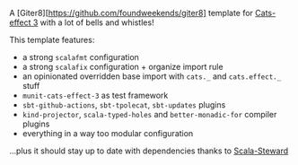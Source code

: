 A [Giter8][https://github.com/foundweekends/giter8] template for [Cats-effect 3](https://typelevel.org/cats-effect/) with a lot of bells and whistles!

This template features:
- a strong `scalafmt` configuration
- a strong `scalafix` configuration + organize import rule
- an opinionated overridden base import with `cats._` and `cats.effect._` stuff
- `munit-cats-effect-3` as test framework
- `sbt-github-actions`, `sbt-tpolecat`, `sbt-updates` plugins
- `kind-projector`, `scala-typed-holes` and `better-monadic-for` compiler plugins
- everything in a way too modular configuration

...plus it should stay up to date with dependencies thanks to [Scala-Steward](https://github.com/scala-steward-org/scala-steward-action)